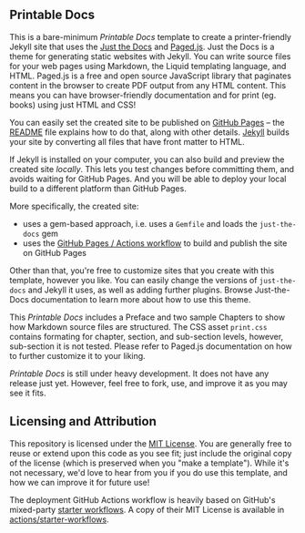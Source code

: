 ## Printable Docs

This is a bare-minimum *Printable Docs* template to create a printer-friendly Jekyll site that uses the [Just the Docs] and [Paged.js]. Just the Docs is a theme for generating static websites with Jekyll. You can write source files for your web pages using Markdown, the Liquid templating language, and HTML. Paged.js is a free and open source JavaScript library that paginates content in the browser to create PDF output from any HTML content. This means you can have browser-friendly documentation and for print (eg. books) using just HTML and CSS!

You can easily set the created site to be published on [GitHub Pages] – the [README] file explains how to do that, along with other details. [Jekyll] builds your site by converting all files that have front matter to HTML.

If Jekyll is installed on your computer, you can also build and preview the created site *locally*. This lets you test changes before committing them, and avoids waiting for GitHub Pages. And you will be able to deploy your local build to a different platform than GitHub Pages.

More specifically, the created site:

- uses a gem-based approach, i.e. uses a `Gemfile` and loads the `just-the-docs` gem
- uses the [GitHub Pages / Actions workflow] to build and publish the site on GitHub Pages

Other than that, you're free to customize sites that you create with this template, however you like. You can easily change the versions of `just-the-docs` and Jekyll it uses, as well as adding further plugins. Browse Just-the-Docs documentation to learn more about how to use this theme.

This *Printable Docs* includes a Preface and two sample Chapters to show how Markdown source files are structured. The CSS asset `print.css` contains formating for chapter, section, and sub-section levels, however, sub-section it is not tested. Please refer to Paged.js documentation on how to further customize it to your liking. 

*Printable Docs* is still under heavy development. It does not have any release just yet. However, feel free to fork, use, and improve it as you may see it fits.

## Licensing and Attribution

This repository is licensed under the [MIT License]. You are generally free to reuse or extend upon this code as you see fit; just include the original copy of the license (which is preserved when you "make a template"). While it's not necessary, we'd love to hear from you if you do use this template, and how we can improve it for future use!

The deployment GitHub Actions workflow is heavily based on GitHub's mixed-party [starter workflows]. A copy of their MIT License is available in [actions/starter-workflows].

[Just the Docs]: https://just-the-docs.github.io/just-the-docs/
[GitHub Pages]: https://docs.github.com/en/pages
[README]: https://github.com/just-the-docs/just-the-docs-template/blob/main/README.md
[Jekyll]: https://jekyllrb.com
[GitHub Pages / Actions workflow]: https://github.blog/changelog/2022-07-27-github-pages-custom-github-actions-workflows-beta/
[Paged.js]: https://pagedjs.org
[MIT License]: https://en.wikipedia.org/wiki/MIT_License
[starter workflows]: https://github.com/actions/starter-workflows/blob/main/pages/jekyll.yml
[actions/starter-workflows]: https://github.com/actions/starter-workflows/blob/main/LICENSE
